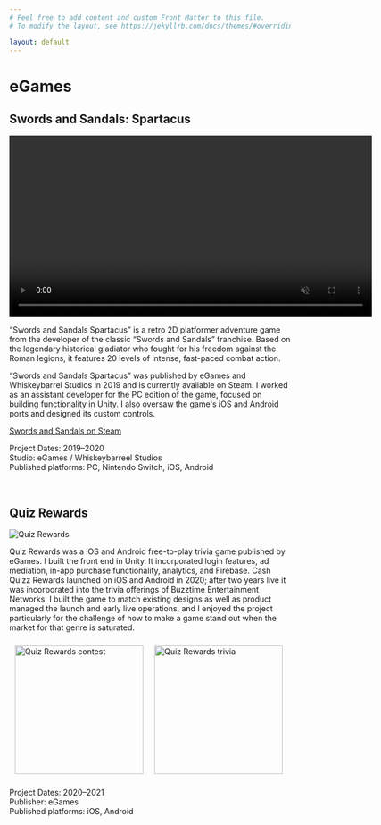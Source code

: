 ```yaml
---
# Feel free to add content and custom Front Matter to this file.
# To modify the layout, see https://jekyllrb.com/docs/themes/#overriding-theme-defaults

layout: default
---
```

<h1>eGames</h1>

<h2>Swords and Sandals: Spartacus</h2>

<video autoplay muted loop controls width="650">
    <source src="/videos/Spartacus.mp4 " type="video/mp4" /> 
</video>

<br/>

“Swords and Sandals Spartacus” is a retro 2D platformer adventure game from the developer of the classic “Swords and Sandals” franchise. Based on the legendary historical gladiator who fought for his freedom against the Roman legions, it features 20 levels of intense, fast-paced combat action.

“Swords and Sandals Spartacus” was published by eGames and Whiskeybarrel Studios in 2019 and is currently available on Steam. I worked as an assistant developer for the PC edition of the game, focused on building functionality in Unity. I also oversaw the game's iOS and Android ports and designed its custom controls.  

<A href="https://store.steampowered.com/app/1149080/Swords_and_Sandals_Spartacus/" target="_blank">Swords and Sandals on Steam</a>

Project Dates: 2019–2020<br/>
Studio: eGames / Whiskeybarreel Studios  
Published platforms: PC, Nintendo Switch, iOS, Android

<Br/>
<a name="quiz"></a>
<h2>Quiz Rewards</h2>


![Quiz Rewards](/images/QR_cloud.png)

Quiz Rewards was a iOS and Android free-to-play trivia game published by eGames. I built the front end in Unity. It incorporated login features, ad mediation, in-app purchase functionality, analytics, and Firebase. Cash Quizz Rewards launched on iOS and Android in 2020; after two years live it was incorporated into the trivia offerings of Buzztime Entertainment Networks. I built the game to match existing designs as well as product managed the launch and early live operations, and I enjoyed the project particularly for the challenge of how to make a game stand out when the market for that genre is saturated.  

<img src="/images/QR_contest.png" alt="Quiz Rewards contest" width="230" style="float:left; padding:10px;"/>
<img src="/images/QR_trivia.png" alt="Quiz Rewards trivia" width="230" style="padding:10px;"/>
<br/>

Project Dates: 2020–2021 <br/>
Publisher: eGames  
Published platforms: iOS, Android
